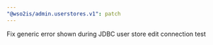 ```yaml
---
"@wso2is/admin.userstores.v1": patch
---
```


Fix generic error shown during JDBC user store edit connection test
